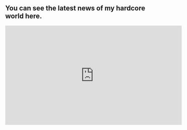 ## You can see the latest news of my hardcore world here. 
<iframe width="560" height="315" src="https://www.youtube.com/watch?v=72pJuZb2KrY" title="Youtube Video" frameborder="0" allow="accelerometer; autoplay; clipboard-write; encrypted-media; gyroscope; picture-in-picture" allowfullscreen></iframe>